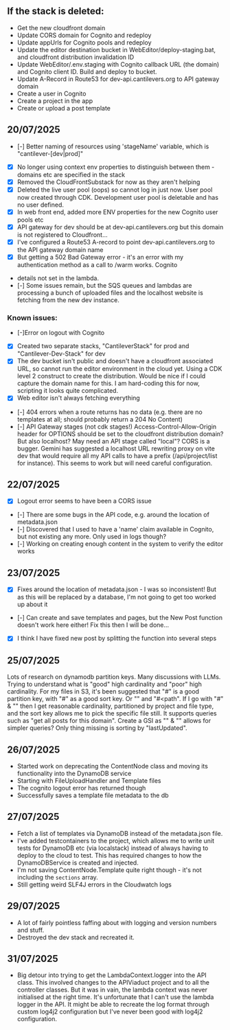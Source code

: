 ## If the stack is deleted:

- Get the new cloudfront domain
- Update CORS domain for Cognito and redeploy
- Update appUrls for Cognito pools and redeploy
- Update the editor destination bucket in WebEditor/deploy-staging.bat, and cloudfront distribution invalidation ID
- Update WebEditor/.env.staging with Cognito callback URL (the domain) and Cognito client ID. Build and deploy to bucket.
- Update A-Record in Route53 for dev-api.cantilevers.org to API gateway domain
- Create a user in Cognito
- Create a project in the app
- Create or upload a post template

## 20/07/2025

- [-] Better naming of resources using 'stageName' variable, which is "cantilever-[dev|prod]"
- [x] No longer using context env properties to distinguish between them - domains etc are specified in the stack
- [x] Removed the CloudFrontSubstack for now as they aren't helping
- [x] Deleted the live user pool (oops) so cannot log in just now. User pool now created through CDK. Development user pool is deletable and has no user defined.
- [x] In web front end, added more ENV properties for the new Cognito user pools etc
- [x] API gateway for dev should be at dev-api.cantilevers.org but this domain is not registered to Cloudfront...
- [x] I've configured a Route53 A-record to point dev-api.cantilevers.org to the API gateway domain name
- [x] But getting a 502 Bad Gateway error - it's an error with my authentication method as a call to /warm works. Cognito
- details not set in the lambda.
- [-] Some issues remain, but the SQS queues and lambdas are processing a bunch of uploaded files and the localhost
website is fetching from the new dev instance.

### Known issues:

- [-]Error on logout with Cognito
- [x] Created two separate stacks, "CantileverStack" for prod and "Cantilever-Dev-Stack" for dev
- [x] The dev bucket isn't public and doesn't have a cloudfront associated URL, so cannot run the editor environment in the cloud yet. Using a CDK level 2 construct to create the distribution. Would be nice if I could capture the domain name for this. I am hard-coding this for now, scripting it looks quite complicated.
- [x] Web editor isn't always fetching everything
- [-] 404 errors when a route returns has no data (e.g. there are no templates at all; should probably return a 204 No
Content)
- [-] API Gateway stages (not cdk stages!) Access-Control-Allow-Origin header for OPTIONS should be set to the cloudfront distribution domain? But also localhost? May need an API stage called "local"? CORS is a bugger. Gemini has suggested a localhost URL rewriting proxy on vite dev that would require all my API calls to have a prefix (/api/project/list for instance). This seems to work but will need careful configuration.

## 22/07/2025

- [X] Logout error seems to have been a CORS issue
- [-] There are some bugs in the API code, e.g. around the location of metadata.json
- [-] Discovered that I used to have a 'name' claim available in Cognito, but not existing any more. Only used in logs though?
- [-] Working on creating enough content in the system to verify the editor works

## 23/07/2025

- [X] Fixes around the location of metadata.json - I was so inconsistent! But as this will be replaced by a database, I'm not going to get too worked up about it
- [-] Can create and save templates and pages, but the New Post function doesn't work here either! Fix this then I will be done...
- [X] I think I have fixed new post by splitting the function into several steps

## 25/07/2025

Lots of research on dynamodb partition keys. Many discussions with LLMs. Trying to understand what is "good" high cardinality and "poor" high cardinality. For my files in S3, it's been suggested that "<domain>#<path>" is a good partition key, with "<type>#<leaf>" as a good sort key. Or "<domain>" and "<type>#<path".
If I go with "<domain>#<type>" & "<path>" then I get reasonable cardinality, partitioned by project and file type, and the sort key allows me to pick the specific file still. It supports queries such as "get all posts for this domain".
Create a GSI as "<domain>" & "<path>" allows for simpler queries?
Only thing missing is sorting by "lastUpdated".

## 26/07/2025

- Started work on deprecating the ContentNode class and moving its functionality into the DynamoDB service
- Starting with FileUploadHandler and Template files
- The cognito logout error has returned though
- Successfully saves a template file metadata to the db

## 27/07/2025

- Fetch a list of templates via DynamoDB instead of the metadata.json file.
- I've added testcontainers to the project, which allows me to write unit tests for DynamoDB etc (via localstack) instead of always having to deploy to the cloud to test. This has required changes to how the DynamoDBService is created and injected.
- I'm not saving ContentNode.Template quite right though - it's not including the `sections` array.
- Still getting weird SLF4J errors in the Cloudwatch logs

## 29/07/2025

- A lot of fairly pointless faffing about with logging and version numbers and stuff.
- Destroyed the dev stack and recreated it.

## 31/07/2025

- Big detour into trying to get the LambdaContext.logger into the API class. This involved changes to the APIViaduct project and to all the controller classes. But it was in vain, the lambda context was never initialised at the right time. It's unfortunate that I can't use the lambda logger in the API. It might be able to recreate the log format through custom log4j2 configuration but I've never been good with log4j2 configuration.

